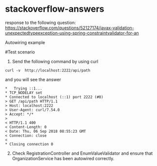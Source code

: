 # stackoverflow-answers

response to  the following question: https://stackoverflow.com/questions/52127174/javax-validation-unexpectedtypeexception-using-spring-constraintvalidator-for-an

Autowiring example 

#Test scenario

1. Send the following command by using curl 

  
````
curl -v  http://localhost:2222/api/path
````

and you will see the answer 

````
*   Trying ::1...
* TCP_NODELAY set
* Connected to localhost (::1) port 2222 (#0)
> GET /api/path HTTP/1.1
> Host: localhost:2222
> User-Agent: curl/7.54.0
> Accept: */*
> 
< HTTP/1.1 400 
< Content-Length: 0
< Date: Thu, 06 Sep 2018 08:55:23 GMT
< Connection: close
< 
* Closing connection 0
````

2. Check RegistrationController and EnumValueValidator and ensure that OrganizationService has been autowired correctly. 


